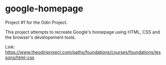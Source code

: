 # google-homepage

Project #1 for the Odin Project.

This project attempts to recreate Google's homepage using HTML, CSS and the browser's developement tools.

Link: https://www.theodinproject.com/paths/foundations/courses/foundations/lessons/html-css



